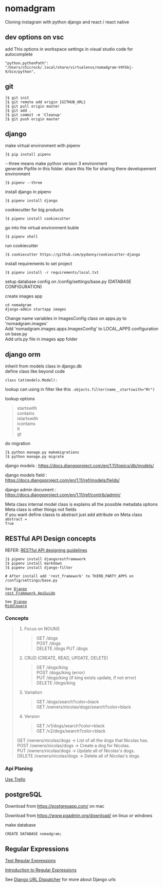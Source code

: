 # nomadgram

Cloning instagram with python django and react / react native

## dev options on vsc

add This options in workspace settings in visual studio code for autocomplete

<pre>
<code>"python.pythonPath": "/Users/chicrock/.local/share/virtualenvs/nomadgram-V4YGkj-9/bin/python",</code>
</pre>

## git

<pre>
<code>]$ git init 
]$ git remote add origin {GITHUB_URL}
]$ git pull origin master
]$ git add .
]$ git commit -m 'Cleanup'
]$ git push origin master</code>
</pre>

## django

make virtual environment with pipenv

<pre><code>]$ pip install pipenv</code></pre>

--three means make python version 3 environment<br>
generate Pipfile in this folder. share this file for sharing there developement environment

<pre><code>]$ pipenv --three</code></pre>

install django in pipenv

<pre><code>]$ pipenv install django</code></pre>

cookiecutter for big products

<pre><code>]$ pipenv install cookiecutter</code></pre>

go into the virtual environment buble

<pre><code>]$ pipenv shell</code></pre>

run cookiecutter

<pre>
<code>]$ cookiecutter https://github.com/pydanny/cookiecutter-django</code>
</pre>

install requirements to set project

<pre><code>]$ pipenv install -r requirements/local.txt</code></pre>

setup database config on /config/settings/base.py (DATABASE CONFIGURATION)

create images app

<pre>
<code>cd nomadgram
django-admin startapp images</code>
</pre>

Change name variables in ImagesConfig class on apps.py to 'nomadgram.images'<br>
Add 'nomadgram.images.apps.ImagesConfig' to LOCAL_APPS configuration on base.py<br>
Add urls.py file in images app folder

## django orm

inherit from models class in django.db<br>
define class like beyond code

<pre><code>class Cat(models.Model):</code></pre>

lookup can using in filter like this <code>.objects.filter(name\_\_startswith="Mr")</code>

lookup options<br>

> startswith<br>
> contains<br>
> istartswith<br>
> icontains<br>
> lt<br>
> gt

do migration

<pre>
<code>]$ python manage.py makemigrations
]$ python manage.py migrate</code>
</pre>

django models : https://docs.djangoproject.com/en/1.11/topics/db/models/

django models field : https://docs.djangoproject.com/en/1.11/ref/models/fields/

django admin document : https://docs.djangoproject.com/en/1.11/ref/contrib/admin/

Meta class internal model class is explains all the possible metadata options<br>
Meta class is other things not fields<br>
if you want define classs to abstract just add attribute on Meta class <code>abstract = True</code>

## RESTful API Design concepts

REFER: [RESTful API designing guidelines](https://hackernoon.com/restful-api-designing-guidelines-the-best-practices-60e1d954e7c9)

<pre><code>]$ pipenv install djangorestframework
]$ pipenv install markdown
]$ pipenv install django-filter

# After install add 'rest_framework' to THIRD_PARTY_APPS on /config/settings/base.py
</code></pre>

<code>See [Django rest Framework ApiGuide](http://www.django-rest-framework.org/api-guide/serializers/)</code>

<code>See [Django Middleware](https://docs.djangoproject.com/en/1.11/ref/request-response/#attributes-set-by-middleware)</code>

### Concepts

> 1. Focus on NOUNS
>     > GET /dogs <br>
>     > POST /dogs <br>
>     > DELETE /dogs
>     > PUT /dogs <br>
> 2. CRUD (CREATE, READ, UPDATE, DELETE)
>     > GET /dogs/king <br>
>     > POST /dogs/king (error)<br>
>     > PUT /dogs/king (if king exists update, if not error)<br>
>     > DELETE /dogs/king
> 3. Variation
>     > GET /dogs/search?color=black <br>
>     > GET /owners/nicolas/dogs/search?color=black
> 4. Version
>     > GET /v1/dogs/search?color=black<br>
>     > GET /v2/dogs/search?color=black
>
> GET /owners/nicolas/dogs -> List of all the dogs that Nicolas has.<br>
> POST /owners/nicolas/dogs -> Create a dog for Nicolas.<br>
> PUT /owners/nicolas/dogs -> Update all of Nicolas's dogs.<br>
> DELETE /owners/nicolas/dogs -> Delete all of Nicolas's dogs.

### Api Planing

[Use Trello](https://trello.com/b/iZEc0d2S)

## postgreSQL

Download from https://postgresapp.com/ on mac

Download from https://www.pgadmin.org/download/ on linux or windows

make database

<pre><code>CREATE DATABASE nomadgram;</code></pre>

## Regular Expressions

[Test Regular Expressions](https://regex101.com/)

[Introduction to Regular Expressions](https://regexone.com/)

See [Django URL Dispatcher](https://docs.djangoproject.com/en/2.0/topics/http/urls/) for more about Django urls
